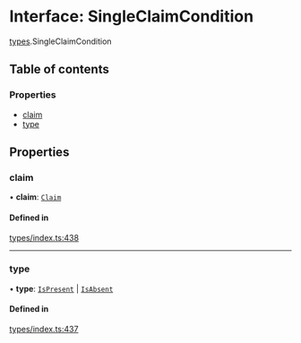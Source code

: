 # Interface: SingleClaimCondition

[types](../wiki/types).SingleClaimCondition

## Table of contents

### Properties

- [claim](../wiki/types.SingleClaimCondition#claim)
- [type](../wiki/types.SingleClaimCondition#type)

## Properties

### claim

• **claim**: [`Claim`](../wiki/types#claim)

#### Defined in

[types/index.ts:438](https://github.com/PolymeshAssociation/polymesh-sdk/blob/e978aefd/src/types/index.ts#L438)

___

### type

• **type**: [`IsPresent`](../wiki/types.ConditionType#ispresent) \| [`IsAbsent`](../wiki/types.ConditionType#isabsent)

#### Defined in

[types/index.ts:437](https://github.com/PolymeshAssociation/polymesh-sdk/blob/e978aefd/src/types/index.ts#L437)
